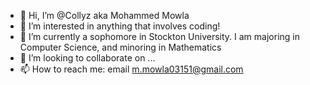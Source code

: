 - 👋 Hi, I’m @Collyz aka Mohammed Mowla
- 👀 I’m interested in anything that involves coding!
- 🌱 I’m currently a sophomore in Stockton University. I am majoring in Computer Science, and minoring in Mathematics
- 💞️ I’m looking to collaborate on ...
- 📫 How to reach me: email m.mowla03151@gmail.com

<!---
Collyz/Collyz is a ✨ special ✨ repository because its `README.md` (this file) appears on your GitHub profile.
You can click the Preview link to take a look at your changes.
--->
